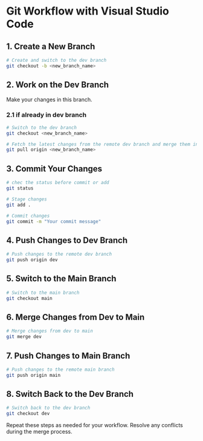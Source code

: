 

# Git Workflow with Visual Studio Code

## 1. Create a New Branch

```bash
# Create and switch to the dev branch
git checkout -b <new_branch_name>
```

## 2. Work on the Dev Branch

Make your changes in this branch.

### 2.1 if already in dev branch
```bash
# Switch to the dev branch
git checkout <new_branch_name>

# Fetch the latest changes from the remote dev branch and merge them into your local dev branch
git pull origin <new_branch_name>
```
## 3. Commit Your Changes

```bash
# chec the status before commit or add
git status
```

```bash
# Stage changes
git add .

# Commit changes
git commit -m "Your commit message"
```

## 4. Push Changes to Dev Branch

```bash
# Push changes to the remote dev branch
git push origin dev
```

## 5. Switch to the Main Branch

```bash
# Switch to the main branch
git checkout main
```

## 6. Merge Changes from Dev to Main

```bash
# Merge changes from dev to main
git merge dev
```

## 7. Push Changes to Main Branch

```bash
# Push changes to the remote main branch
git push origin main
```

## 8. Switch Back to the Dev Branch

```bash
# Switch back to the dev branch
git checkout dev
```

Repeat these steps as needed for your workflow. Resolve any conflicts during the merge process.
